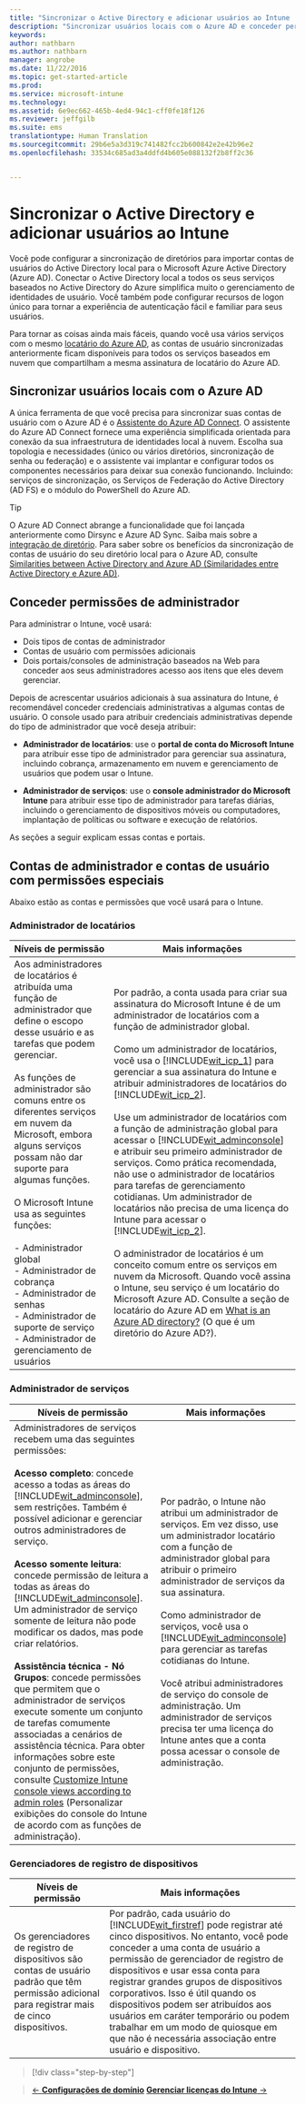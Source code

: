 ```yaml
---
title: "Sincronizar o Active Directory e adicionar usuários ao Intune | Microsoft Intune"
description: "Sincronizar usuários locais com o Azure AD e conceder permissões de administrador para sua assinatura do Intune"
keywords: 
author: nathbarn
ms.author: nathbarn
manager: angrobe
ms.date: 11/22/2016
ms.topic: get-started-article
ms.prod: 
ms.service: microsoft-intune
ms.technology: 
ms.assetid: 6e9ec662-465b-4ed4-94c1-cff0fe18f126
ms.reviewer: jeffgilb
ms.suite: ems
translationtype: Human Translation
ms.sourcegitcommit: 29b6e5a3d319c741482fcc2b600842e2e42b96e2
ms.openlocfilehash: 33534c685ad3a4ddfd4b605e088132f2b8ff2c36


---
```



# <a name="sync-active-directory-and-add-users-to-intune"></a>Sincronizar o Active Directory e adicionar usuários ao Intune
Você pode configurar a sincronização de diretórios para importar contas de usuários do Active Directory local para o Microsoft Azure Active Directory (Azure AD). Conectar o Active Directory local a todos os seus serviços baseados no Active Directory do Azure simplifica muito o gerenciamento de identidades de usuário. Você também pode configurar recursos de logon único para tornar a experiência de autenticação fácil e familiar para seus usuários.

Para tornar as coisas ainda mais fáceis, quando você usa vários serviços com o mesmo [locatário do Azure AD](https://azure.microsoft.com/documentation/articles/active-directory-aadconnect/), as contas de usuário sincronizadas anteriormente ficam disponíveis para todos os serviços baseados em nuvem que compartilham a mesma assinatura de locatário do Azure AD.

## <a name="synchronize-on-premises-users-with-azure-ad"></a>Sincronizar usuários locais com o Azure AD
A única ferramenta de que você precisa para sincronizar suas contas de usuário com o Azure AD é o [Assistente do Azure AD Connect](https://www.microsoft.com/download/details.aspx?id=47594). O assistente do Azure AD Connect fornece uma experiência simplificada orientada para conexão da sua infraestrutura de identidades local à nuvem.  Escolha sua topologia e necessidades (único ou vários diretórios, sincronização de senha ou federação) e o assistente vai implantar e configurar todos os componentes necessários para deixar sua conexão funcionando. Incluindo: serviços de sincronização, os Serviços de Federação do Active Directory (AD FS) e o módulo do PowerShell do Azure AD.

> [!TIP]
> O Azure AD Connect abrange a funcionalidade que foi lançada anteriormente como Dirsync e Azure AD Sync. Saiba mais sobre a [integração de diretório](http://technet.microsoft.com/library/jj573653.aspx). Para saber sobre os benefícios da sincronização de contas de usuário do seu diretório local para o Azure AD, consulte [Similarities between Active Directory and Azure AD (Similaridades entre Active Directory e Azure AD)](http://technet.microsoft.com/library/dn518177.aspx).

## <a name="grant-administrator-permissions"></a>Conceder permissões de administrador

Para administrar o Intune, você usará:
- Dois tipos de contas de administrador
- Contas de usuário com permissões adicionais
- Dois portais/consoles de administração baseados na Web para conceder aos seus administradores acesso aos itens que eles devem gerenciar.

Depois de acrescentar usuários adicionais à sua assinatura do Intune, é recomendável conceder credenciais administrativas a algumas contas de usuário. O console usado para atribuir credenciais administrativas depende do tipo de administrador que você deseja atribuir:

-   **Administrador de locatários**: use o **portal de conta do Microsoft Intune** para atribuir esse tipo de administrador para gerenciar sua assinatura, incluindo cobrança, armazenamento em nuvem e gerenciamento de usuários que podem usar o Intune.

-   **Administrador de serviços**: use o **console administrador do Microsoft Intune** para atribuir esse tipo de administrador para tarefas diárias, incluindo o gerenciamento de dispositivos móveis ou computadores, implantação de políticas ou software e execução de relatórios.

As seções a seguir explicam essas contas e portais.

## <a name="administrator-accounts-and-user-accounts-with-special-permissions"></a>Contas de administrador e contas de usuário com permissões especiais

Abaixo estão as contas e permissões que você usará para o Intune.

### <a name="tenant-administrator"></a>Administrador de locatários
|Níveis de permissão|Mais informações|
|--------------------------|-------------------------|
|Aos administradores de locatários é atribuída uma função de administrador que define o escopo desse usuário e as tarefas que podem gerenciar.<br /><br />As funções de administrador são comuns entre os diferentes serviços em nuvem da Microsoft, embora alguns serviços possam não dar suporte para algumas funções.<br /><br /> O Microsoft Intune usa as seguintes funções:<br /><br />- Administrador global<br />- Administrador de cobrança<br />- Administrador de senhas<br />- Administrador de suporte de serviço<br />- Administrador de gerenciamento de usuários|Por padrão, a conta usada para criar sua assinatura do Microsoft Intune é de um administrador de locatários com a função de administrador global.<br /></br>  Como um administrador de locatários, você usa o [!INCLUDE[wit_icp_1](../includes/wit_icp_1_md.md)] para gerenciar a sua assinatura do Intune e atribuir administradores de locatários do [!INCLUDE[wit_icp_2](../includes/wit_icp_2_md.md)].<br /><br />Use um administrador de locatários com a função de administração global para acessar o [!INCLUDE[wit_adminconsole](../includes/wit_adminconsole_md.md)] e atribuir seu primeiro administrador de serviços. Como prática recomendada, não use o administrador de locatários para tarefas de gerenciamento cotidianas. Um administrador de locatários não precisa de uma licença do Intune para acessar o [!INCLUDE[wit_icp_2](../includes/wit_icp_2_md.md)].<br /><br />O administrador de locatários é um conceito comum entre os serviços em nuvem da Microsoft. Quando você assina o Intune, seu serviço é um locatário do Microsoft Azure AD. Consulte a seção de locatário do Azure AD em [What is an Azure AD directory?](http://technet.microsoft.com/library/jj573650.aspx) (O que é um diretório do Azure AD?).|


### <a name="service-administrator"></a>Administrador de serviços
|Níveis de permissão|Mais informações|
|--------------------------|-------------------------|
|Administradores de serviços recebem uma das seguintes permissões:<br /><br />**Acesso completo**: concede acesso a todas as áreas do [!INCLUDE[wit_adminconsole](../includes/wit_adminconsole_md.md)], sem restrições. Também é possível adicionar e gerenciar outros administradores de serviço.<br /><br />**Acesso somente leitura**: concede permissão de leitura a todas as áreas do [!INCLUDE[wit_adminconsole](../includes/wit_adminconsole_md.md)]. Um administrador de serviço somente de leitura não pode modificar os dados, mas pode criar relatórios.<br /><br />**Assistência técnica - Nó Grupos**: concede permissões que permitem que o administrador de serviços execute somente um conjunto de tarefas comumente associadas a cenários de assistência técnica. Para obter informações sobre este conjunto de permissões, consulte [Customize Intune console views according to admin roles](/intune/deploy-use/control-what-admins-can-see-in-the-microsoft-intune-admin-console) (Personalizar exibições do console do Intune de acordo com as funções de administração).|Por padrão, o Intune não atribui um administrador de serviços. Em vez disso, use um administrador locatário com a função de administrador global para atribuir o primeiro administrador de serviços da sua assinatura. </br></br> Como administrador de serviços, você usa o [!INCLUDE[wit_adminconsole](../includes/wit_adminconsole_md.md)] para gerenciar as tarefas cotidianas do Intune.<br /><br />Você atribui administradores de serviço do console de administração. Um administrador de serviços precisa ter uma licença do Intune antes que a conta possa acessar o console de administração.|



### <a name="device-enrollment-managers"></a>Gerenciadores de registro de dispositivos
|Níveis de permissão|Mais informações|
|--------------------------|-------------------------|
|Os gerenciadores de registro de dispositivos são contas de usuário padrão que têm permissão adicional para registrar mais de cinco dispositivos.|Por padrão, cada usuário do [!INCLUDE[wit_firstref](../includes/wit_firstref_md.md)] pode registrar até cinco dispositivos. No entanto, você pode conceder a uma conta de usuário a permissão de gerenciador de registro de dispositivos e usar essa conta para registrar grandes grupos de dispositivos corporativos. Isso é útil quando os dispositivos podem ser atribuídos aos usuários em caráter temporário ou podem trabalhar em um modo de quiosque em que não é necessária associação entre usuário e dispositivo.|




>[!div class="step-by-step"]

>[&larr; **Configurações de domínio**](.\start-with-a-paid-subscription-to-microsoft-intune-step-2.md)     [**Gerenciar licenças do Intune** &rarr;](.\start-with-a-paid-subscription-to-microsoft-intune-step-4.md)  



<!--HONumber=Nov16_HO4-->


